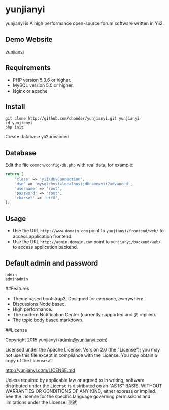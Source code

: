 # yunjianyi

yunjianyi is A high performance open-source forum software written in Yii2.

## Demo Website

[yunjianyi](http://yunjianyi.com/)

## Requirements

* PHP version 5.3.6 or higher.
* MySQL version 5.0 or higher.
* Nginx or apache

## Install
```
git clone http://github.com/chonder/yunjianyi.git yunjianyi
cd yunjianyi
php init
```
Create database yii2advanced

## Database

Edit the file `common/config/db.php` with real data, for example:

```php
return [
    'class' => 'yii\db\Connection',
    'dsn' => 'mysql:host=localhost;dbname=yii2advanced',
    'username' => 'root',
    'password' => 'root',
    'charset' => 'utf8',
];
```

## Usage

* Use the URL `http://www.domain.com` point to `yunjianyi/frontend/web/` to access application frontend.
* Use the URL `http://admin.domain.com` point to `yunjianyi/backend/web/` to access application backend.

## Default admin and password
```
admin
adminadmin
```

##Features

* Theme based bootstrap3, Designed for everyone, everywhere.
* Discussions Node based.
* High performance. 
* The modern Notification Center (currently supported and @ replies). 
* The topic body based markdown.


##License

Copyright 2015 yunjianyi (admin@yunjianyi.com)

Licensed under the Apache License, Version 2.0 (the "License");
you may not use this file except in compliance with the License.
You may obtain a copy of the License at

   http://yunjianyi.com/LICENSE.md

Unless required by applicable law or agreed to in writing, software
distributed under the License is distributed on an "AS IS" BASIS,
WITHOUT WARRANTIES OR CONDITIONS OF ANY KIND, either express or implied.
See the License for the specific language governing permissions and
limitations under the License.
测试